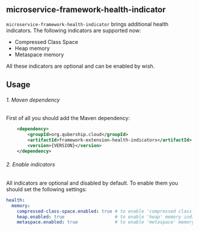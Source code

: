 microservice-framework-health-indicator
---------------------------------------

`microservice-framework-health-indicator` brings additional health indicators. The following indicators are supported now:
* Compressed Class Space
* Heap memory
* Metaspace memory 

All these indicators are optional and can be enabled by wish.

Usage
-----

###### 1. Maven dependency

First of all you should add the Maven dependency:

```xml
    <dependency>
        <groupId>org.qubership.cloud</groupId>
        <artifactId>framework-extension-health-indicators</artifactId>
        <version>{VERSION}</version>
    </dependency>
```

###### 2. Enable indicators

All indicators are optional and disabled by default. To enable them you should set the following settings:

```yaml
health:
  memory:
    compressed-class-space.enabled: true # to enable 'compressed class space' memory indicator
    heap.enabled: true                   # to enable 'heap' memory indicator
    metaspace.enabled: true              # to enable 'metaspace' memory indicator
```